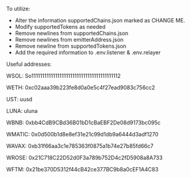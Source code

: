 To utilize:

- Alter the information supportedChains.json marked as CHANGE ME.
- Modify supportedTokens as needed
- Remove newlines from supportedChains.json
- Remove newlines from emitterAddress.json
- Remove newline from supportedTokens.json
- Add the required information to .env.listener & .env.relayer


Useful addresses:

WSOL:
So11111111111111111111111111111111111111112

WETH:
0xc02aaa39b223fe8d0a0e5c4f27ead9083c756cc2

UST:
uusd

LUNA:
uluna

WBNB:
0xbb4CdB9CBd36B01bD1cBaEBF2De08d9173bc095c

WMATIC:
0x0d500b1d8e8ef31e21c99d1db9a6444d3adf1270

WAVAX:
0xb31f66aa3c1e785363f0875a1b74e27b85fd66c7

WROSE:
0x21C718C22D52d0F3a789b752D4c2fD5908a8A733

WFTM:
0x21be370D5312f44cB42ce377BC9b8a0cEF1A4C83
